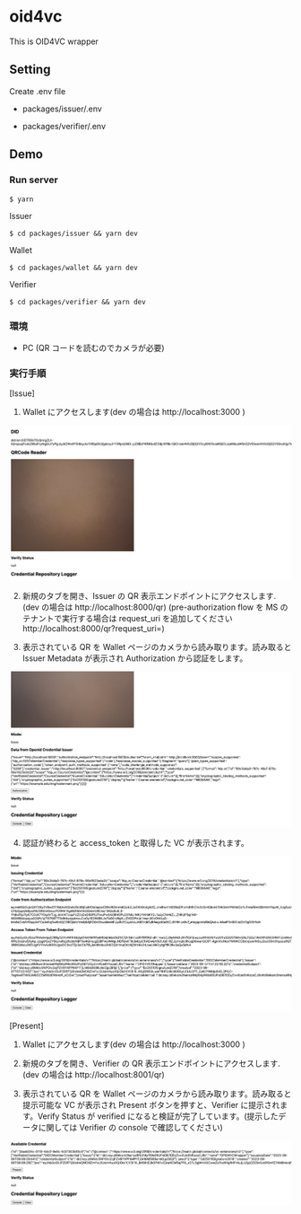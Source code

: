# oid4vc

This is OID4VC wrapper

## Setting

Create .env file

- packages/issuer/.env

- packages/verifier/.env

## Demo

### Run server

```shell
$ yarn
```

Issuer

```shell
$ cd packages/issuer && yarn dev
```

Wallet

```shell
$ cd packages/wallet && yarn dev
```

Verifier

```shell
$ cd packages/verifier && yarn dev
```

### 環境

- PC (QR コードを読むのでカメラが必要)

### 実行手順

[Issue]

1. Wallet にアクセスします(dev の場合は http://localhost:3000 )

![代替テキスト](/assets/image1.png)

2. 新規のタブを開き、Issuer の QR 表示エンドポイントにアクセスします.
   (dev の場合は http://localhost:8000/qr)
   (pre-authorization flow を MS のテナントで実行する場合は request_uri を追加してください http://localhost:8000/qr?request_uri=<requestUri>)

3. 表示されている QR を Wallet ページのカメラから読み取ります。読み取ると Issuer Metadata が表示され Authorization から認証をします。

![代替テキスト](/assets/image2.png)

4. 認証が終わると access_token と取得した VC が表示されます。

![代替テキスト](/assets/image3.png)

[Present]

1. Wallet にアクセスします(dev の場合は http://localhost:3000 )

2. 新規のタブを開き、Verifier の QR 表示エンドポイントにアクセスします.
   (dev の場合は http://localhost:8001/qr)

3. 表示されている QR を Wallet ページのカメラから読み取ります。読み取ると提示可能な VC が表示され Present ボタンを押すと、Verifier に提示されます。Verify Status が verified になると検証が完了しています。(提示したデータに関しては Verifier の console で確認してください)

![代替テキスト](/assets/image4.png)
